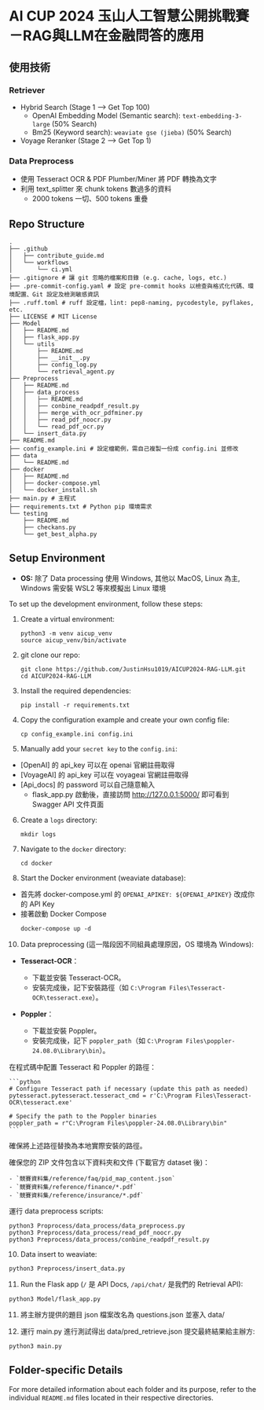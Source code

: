 # AI CUP 2024 玉山人工智慧公開挑戰賽－RAG與LLM在金融問答的應用

## 使用技術

### Retriever

- Hybrid Search (Stage 1 --> Get Top 100)
    - OpenAI Embedding Model (Semantic search): `text-embedding-3-large` (50% Search)
    - Bm25 (Keyword search): `weaviate gse (jieba)` (50% Search)
- Voyage Reranker (Stage 2 --> Get Top 1)

### Data Preprocess

- 使用 Tesseract OCR & PDF Plumber/Miner 將 PDF 轉換為文字
- 利用 text_splitter 來 chunk tokens 數過多的資料
   - 2000 tokens 一切、500 tokens 重疊

## Repo Structure
```
.
├── .github
│   ├── contribute_guide.md
│   └── workflows
│       └── ci.yml
├── .gitignore # 讓 git 忽略的檔案和目錄 (e.g. cache, logs, etc.)
├── .pre-commit-config.yaml # 設定 pre-commit hooks 以檢查與格式化代碼、環境配置、Git 設定及檢測敏感資訊
├── .ruff.toml # ruff 設定檔，lint: pep8-naming, pycodestyle, pyflakes, etc.
├── LICENSE # MIT License
├── Model
│   ├── README.md
│   ├── flask_app.py
│   └── utils
│       ├── README.md
│       ├── __init__.py
│       ├── config_log.py
│       └── retrieval_agent.py
├── Preprocess
│   ├── README.md
│   ├── data_process
│   │   ├── README.md
│   │   ├── conbine_readpdf_result.py
│   │   ├── merge_with_ocr_pdfminer.py
│   │   ├── read_pdf_noocr.py
│   │   └── read_pdf_ocr.py
│   └── insert_data.py
├── README.md
├── config_example.ini # 設定檔範例，需自己複製一份成 config.ini 並修改
├── data
│   └── README.md
├── docker
│   ├── README.md
│   ├── docker-compose.yml
│   └── docker_install.sh
├── main.py # 主程式
├── requirements.txt # Python pip 環境需求
└── testing
    ├── README.md
    ├── checkans.py
    └── get_best_alpha.py
```

## Setup Environment
- **OS:** 除了 Data processing 使用 Windows, 其他以 MacOS, Linux 為主, Windows 需安裝 WSL2 等來模擬出 Linux 環境

To set up the development environment, follow these steps:

1. Create a virtual environment:
   ```
   python3 -m venv aicup_venv
   source aicup_venv/bin/activate
   ```

2. git clone our repo:
   ```
   git clone https://github.com/JustinHsu1019/AICUP2024-RAG-LLM.git
   cd AICUP2024-RAG-LLM
   ```

3. Install the required dependencies:
   ```
   pip install -r requirements.txt
   ```

4. Copy the configuration example and create your own config file:
   ```
   cp config_example.ini config.ini
   ```

5. Manually add your `secret key` to the `config.ini`:

- [OpenAI] 的 api_key 可以在 openai 官網註冊取得
- [VoyageAI] 的 api_key 可以在 voyageai 官網註冊取得
- [Api_docs] 的 password 可以自己隨意輸入
    - flask_app.py 啟動後，直接訪問 http://127.0.0.1:5000/ 即可看到 Swagger API 文件頁面

6. Create a `logs` directory:
   ```
   mkdir logs
   ```

7. Navigate to the `docker` directory:
   ```
   cd docker
   ```

8. Start the Docker environment (weaviate database):
- 首先將 docker-compose.yml 的 `OPENAI_APIKEY: ${OPENAI_APIKEY}` 改成你的 API Key
- 接著啟動 Docker Compose
   ```
   docker-compose up -d
   ```

10. Data preprocessing (這一階段因不同組員處理原因，OS 環境為 Windows):
- **Tesseract-OCR**：
  - 下載並安裝 Tesseract-OCR。
  - 安裝完成後，記下安裝路徑（如 `C:\Program Files\Tesseract-OCR\tesseract.exe`）。

- **Poppler**：
   - 下載並安裝 Poppler。
   - 安裝完成後，記下 `poppler_path`（如 `C:\Program Files\poppler-24.08.0\Library\bin`）。

在程式碼中配置 Tesseract 和 Poppler 的路徑：

    ```python
    # Configure Tesseract path if necessary (update this path as needed)
    pytesseract.pytesseract.tesseract_cmd = r'C:\Program Files\Tesseract-OCR\tesseract.exe'

    # Specify the path to the Poppler binaries
    poppler_path = r"C:\Program Files\poppler-24.08.0\Library\bin"
    ```

確保將上述路徑替換為本地實際安裝的路徑。

確保您的 ZIP 文件包含以下資料夾和文件 (下載官方 dataset 後)：

    - `競賽資料集/reference/faq/pid_map_content.json`
    - `競賽資料集/reference/finance/*.pdf`
    - `競賽資料集/reference/insurance/*.pdf`

運行 data preprocess scripts:

   ```
   python3 Proprocess/data_process/data_preprocess.py
   python3 Preprocess/data_process/read_pdf_noocr.py
   python3 Preprocess/data_process/conbine_readpdf_result.py
   ```

10. Data insert to weaviate:
   ```
   python3 Preprocess/insert_data.py
   ```

11. Run the Flask app (`/` 是 API Docs, `/api/chat/` 是我們的 Retrieval API):
   ```
   python3 Model/flask_app.py
   ```

11. 將主辦方提供的題目 json 檔案改名為 questions.json 並塞入 data/

12. 運行 main.py 進行測試得出 data/pred_retrieve.json 提交最終結果給主辦方:
   ```
   python3 main.py
   ```

## Folder-specific Details
For more detailed information about each folder and its purpose, refer to the individual `README.md` files located in their respective directories.
